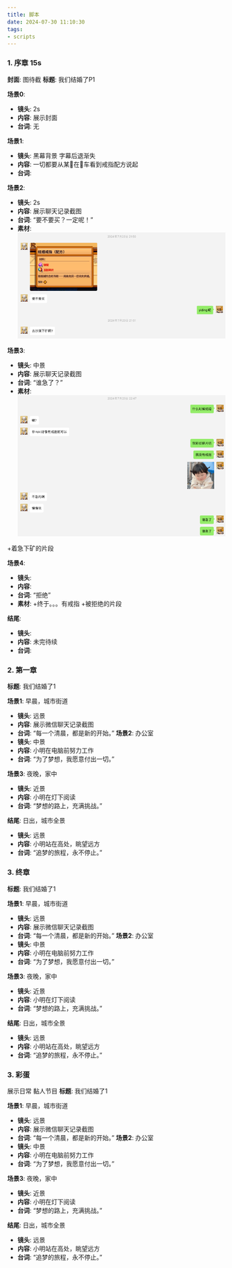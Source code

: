 ```yaml
---
title: 脚本
date: 2024-07-30 11:10:30
tags: 
- scripts
---
```


### 1.  序章 15s
**封面**: 图待截
**标题**: 我们结婚了P1

**场景0**: 
- **镜头**: 2s
- **内容**: 展示封面 
- **台词**: 无

**场景1**: 
- **镜头**: 黑幕背景 字幕后退渐失 
- **内容**: 一切都要从某🐷在🐷车看到戒指配方说起 
- **台词**: 

**场景2**: 
- **镜头**: 2s
- **内容**: 展示聊天记录截图 
- **台词**: “要不要买？一定呢！”
- **素材**: 
![](images/s1/image1.png)

**场景3**: 
- **镜头**: 中景
- **内容**: 展示聊天记录截图 
- **台词**: “谁急了？”
- **素材**: 
![](images/s1/image2.png)

+着急下矿的片段

**场景4**: 
- **镜头**: 
- **内容**: 
- **台词**: “拒绝”
- **素材**: 
+终于。。。有戒指
+被拒绝的片段

**结尾**: 
- **镜头**: 
- **内容**: 未完待续
- **台词**:








### 2.  第一章

**标题**: 我们结婚了1

**场景1**: 早晨，城市街道
- **镜头**: 远景
- **内容**: 展示微信聊天记录截图 
- **台词**: “每一个清晨，都是新的开始。”
**场景2**: 办公室
- **镜头**: 中景
- **内容**: 小明在电脑前努力工作
- **台词**: “为了梦想，我愿意付出一切。”

**场景3**: 夜晚，家中
- **镜头**: 近景
- **内容**: 小明在灯下阅读
- **台词**: “梦想的路上，充满挑战。”

**结尾**: 日出，城市全景
- **镜头**: 远景
- **内容**: 小明站在高处，眺望远方
- **台词**: “追梦的旅程，永不停止。”

### 3.  终章

**标题**: 我们结婚了1

**场景1**: 早晨，城市街道
- **镜头**: 远景
- **内容**: 展示微信聊天记录截图 
- **台词**: “每一个清晨，都是新的开始。”
**场景2**: 办公室
- **镜头**: 中景
- **内容**: 小明在电脑前努力工作
- **台词**: “为了梦想，我愿意付出一切。”

**场景3**: 夜晚，家中
- **镜头**: 近景
- **内容**: 小明在灯下阅读
- **台词**: “梦想的路上，充满挑战。”

**结尾**: 日出，城市全景
- **镜头**: 远景
- **内容**: 小明站在高处，眺望远方
- **台词**: “追梦的旅程，永不停止。”

### 3.  彩蛋
展示日常 黏人节目
**标题**: 我们结婚了1

**场景1**: 早晨，城市街道
- **镜头**: 远景
- **内容**: 展示微信聊天记录截图 
- **台词**: “每一个清晨，都是新的开始。”
**场景2**: 办公室
- **镜头**: 中景
- **内容**: 小明在电脑前努力工作
- **台词**: “为了梦想，我愿意付出一切。”

**场景3**: 夜晚，家中
- **镜头**: 近景
- **内容**: 小明在灯下阅读
- **台词**: “梦想的路上，充满挑战。”

**结尾**: 日出，城市全景
- **镜头**: 远景
- **内容**: 小明站在高处，眺望远方
- **台词**: “追梦的旅程，永不停止。”


